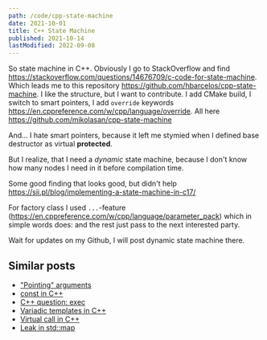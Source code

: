 ```yaml
---
path: /code/cpp-state-machine
date: 2021-10-01
title: C++ State Machine
published: 2021-10-14
lastModified: 2022-09-08
---
```


So state machine in C++. Obviously I go to StackOverflow and find https://stackoverflow.com/questions/14676709/c-code-for-state-machine. 
Which leads me to this repository https://github.com/hbarcelos/cpp-state-machine.
I like the structure, but I want to contribute. I add CMake build, I switch to smart pointers, I add `override` keywords https://en.cppreference.com/w/cpp/language/override. All here https://github.com/mikolasan/cpp-state-machine

And... I hate smart pointers, because it left me stymied when I defined base destructor as virtual **protected**.

But I realize, that I need a _dynamic_ state machine, because I don't know how many nodes I need in it before compilation time.

Some good finding that looks good, but didn't help https://sii.pl/blog/implementing-a-state-machine-in-c17/

For factory class I used `...`-feature (https://en.cppreference.com/w/cpp/language/parameter_pack) which in simple words does: and the rest just pass to the next interested party.

Wait for updates on my Github, I will post dynamic state machine there.


## Similar posts

- ["Pointing" arguments](/code/cpp-pointing-arguments)
- [const in C++](/code/cpp-const)
- [C++ question: exec](/code/cpp-question-exec)
- [Variadic templates in C++](/code/cpp-variadic-templates)
- [Virtual call in C++](/code/cpp-virtual-call)
- [Leak in std::map](/code/cpp-leak-in-std-map)